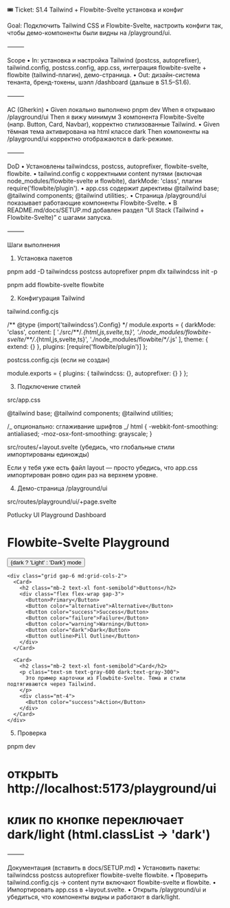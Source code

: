 🎟️ Ticket: S1.4 Tailwind + Flowbite-Svelte установка и конфиг

Goal: Подключить Tailwind CSS и Flowbite-Svelte, настроить конфиги так, чтобы демо-компоненты были видны на /playground/ui.

⸻

Scope
• In: установка и настройка Tailwind (postcss, autoprefixer), tailwind.config, postcss.config, app.css, интеграция flowbite-svelte + flowbite (tailwind-плагин), демо-страница.
• Out: дизайн-система тенанта, бренд-токены, шэлл /dashboard (дальше в S1.5–S1.6).

⸻

AC (Gherkin)
• Given локально выполнено pnpm dev
When я открываю /playground/ui
Then я вижу минимум 3 компонента Flowbite-Svelte (напр. Button, Card, Navbar), корректно стилизованные Tailwind.
• Given тёмная тема активирована на html классе dark
Then компоненты на /playground/ui корректно отображаются в dark-режиме.

⸻

DoD
• Установлены tailwindcss, postcss, autoprefixer, flowbite-svelte, flowbite.
• tailwind.config с корректными content путями (включая node_modules/flowbite-svelte и flowbite), darkMode: 'class', плагин require('flowbite/plugin').
• app.css содержит директивы @tailwind base; @tailwind components; @tailwind utilities;.
• Страница /playground/ui показывает работающие компоненты Flowbite-Svelte.
• В README.md/docs/SETUP.md добавлен раздел “UI Stack (Tailwind + Flowbite-Svelte)” с шагами запуска.

⸻

Шаги выполнения

1. Установка пакетов

pnpm add -D tailwindcss postcss autoprefixer
pnpm dlx tailwindcss init -p

pnpm add flowbite-svelte flowbite

2. Конфигурация Tailwind

tailwind.config.cjs

/** @type {import('tailwindcss').Config} \*/
module.exports = {
darkMode: 'class',
content: [
'./src/**/_.{html,js,svelte,ts}',
'./node_modules/flowbite-svelte/\*\*/_.{html,js,svelte,ts}',
'./node_modules/flowbite/\*_/_.js'
],
theme: {
extend: {}
},
plugins: [require('flowbite/plugin')]
};

postcss.config.cjs (если не создан)

module.exports = {
plugins: {
tailwindcss: {},
autoprefixer: {}
}
};

3. Подключение стилей

src/app.css

@tailwind base;
@tailwind components;
@tailwind utilities;

/_ опционально: сглаживание шрифтов _/
html { -webkit-font-smoothing: antialiased; -moz-osx-font-smoothing: grayscale; }

src/routes/+layout.svelte (убедись, что глобальные стили импортированы единожды)

<script lang="ts">
  import "../app.css";
</script>

<slot />

Если у тебя уже есть файл layout — просто убедись, что app.css импортирован ровно один раз на верхнем уровне.

4. Демо-страница /playground/ui

src/routes/playground/ui/+page.svelte

<script lang="ts">
  import { Button } from 'flowbite-svelte';
  import { Card } from 'flowbite-svelte';
  import { Navbar, NavbarBrand, NavbarCollapse, NavbarLink, NavbarToggle } from 'flowbite-svelte';
  let dark = false;

  function toggleTheme() {
    dark = !dark;
    const root = document.documentElement;
    root.classList.toggle('dark', dark);
  }
</script>

<div class="min-h-screen bg-white dark:bg-gray-900 text-gray-900 dark:text-gray-100">
  <Navbar class="border-b border-gray-200 dark:border-gray-800">
    <NavbarBrand href="/">Potlucky</NavbarBrand>
    <NavbarToggle />
    <NavbarCollapse>
      <NavbarLink href="/playground/ui" active>UI Playground</NavbarLink>
      <NavbarLink href="/dashboard">Dashboard</NavbarLink>
    </NavbarCollapse>
  </Navbar>

  <div class="mx-auto max-w-5xl p-6 space-y-6">
    <div class="flex items-center justify-between">
      <h1 class="text-2xl font-semibold">Flowbite-Svelte Playground</h1>
      <Button on:click={toggleTheme} pill>{dark ? 'Light' : 'Dark'} mode</Button>
    </div>

    <div class="grid gap-6 md:grid-cols-2">
      <Card>
        <h2 class="mb-2 text-xl font-semibold">Buttons</h2>
        <div class="flex flex-wrap gap-3">
          <Button>Primary</Button>
          <Button color="alternative">Alternative</Button>
          <Button color="success">Success</Button>
          <Button color="failure">Failure</Button>
          <Button color="warning">Warning</Button>
          <Button color="dark">Dark</Button>
          <Button outline>Pill Outline</Button>
        </div>
      </Card>

      <Card>
        <h2 class="mb-2 text-xl font-semibold">Card</h2>
        <p class="text-sm text-gray-600 dark:text-gray-300">
          Это пример карточки из Flowbite-Svelte. Тема и стили подтягиваются через Tailwind.
        </p>
        <div class="mt-4">
          <Button color="success">Action</Button>
        </div>
      </Card>
    </div>

  </div>
</div>

5. Проверка

pnpm dev

# открыть http://localhost:5173/playground/ui

# клик по кнопке переключает dark/light (html.classList -> 'dark')

⸻

Документация (вставить в docs/SETUP.md)
• Установить пакеты: tailwindcss postcss autoprefixer flowbite-svelte flowbite.
• Проверить tailwind.config.cjs → content пути включают flowbite-svelte и flowbite.
• Импортировать app.css в +layout.svelte.
• Открыть /playground/ui и убедиться, что компоненты видны и работают в dark/light.
